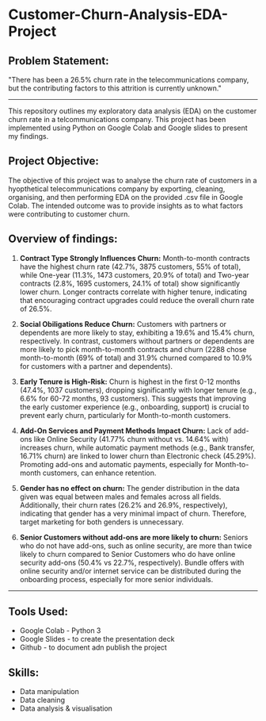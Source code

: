 # Customer-Churn-Analysis-EDA-Project

## Problem Statement:
"There has been a 26.5% churn rate in the telecommunications company, but the contributing factors to this attrition is currently unknown."

---

This repository outlines my exploratory data analysis (EDA) on the customer churn rate in a telcommunications company. This project has been implemented using Python on Google Colab and Google slides to present my findings. 

## Project Objective:
The objective of this project was to analyse the churn rate of customers in a hyopthetical telecommunications company by exporting, cleaning, organising, and then performing EDA on the provided .csv file in Google Colab. The intended outcome was to provide insights as to what factors were contributing to customer churn. 

## Overview of findings:
1. **Contract Type Strongly Influences Churn:** Month-to-month contracts have the highest churn rate (42.7%, 3875 customers, 55% of total), while One-year (11.3%, 1473 customers, 20.9% of total) and Two-year contracts (2.8%, 1695 customers, 24.1% of total) show significantly lower churn. Longer contracts correlate with higher tenure, indicating that encouraging contract upgrades could reduce the overall churn rate of 26.5%.

2. **Social Obiligations Reduce Churn:** Customers with partners or dependents are more likely to stay, exhibiting a 19.6% and 15.4% churn, respectively. In contrast, customers without partners or dependents are more likely to pick month-to-month contracts and churn (2288 chose month-to-month (69% of total) and 31.9% churned compared to 10.9% for customers with a partner and dependents).

3. **Early Tenure is High-Risk:** Churn is highest in the first 0-12 months (47.4%, 1037 customers), dropping significantly with longer tenure (e.g., 6.6% for 60-72 months, 93 customers). This suggests that improving the early customer experience (e.g., onboarding, support) is crucial to prevent early churn, particularly for Month-to-month customers.

4. **Add-On Services and Payment Methods Impact Churn:** Lack of add-ons like Online Security (41.77% churn without vs. 14.64% with) increases churn, while automatic payment methods (e.g., Bank transfer, 16.71% churn) are linked to lower churn than Electronic check (45.29%). Promoting add-ons and automatic payments, especially for Month-to-month customers, can enhance retention.
   
5. **Gender has no effect on churn:** The gender distribution in the data given was equal between males and females across all fields. Additionally, their churn rates (26.2% and 26.9%, respectively), indicating that gender has a very minimal impact of churn. Therefore, target marketing for both genders is unnecessary.
   
6. **Senior Customers without add-ons are more likely to churn:** Seniors who do not have add-ons, such as online security, are more than twice likely to churn compared to Senior Customers who do have online security add-ons (50.4% vs 22.7%, respectively). Bundle offers with online security and/or internet service can be distributed during the onboarding process, especially for more senior individuals. 

---

## Tools Used: 
 - Google Colab - Python 3
 - Google Slides - to create the presentation deck
 - Github - to document adn publish the project 

## Skills:
- Data manipulation
- Data cleaning
- Data analysis & visualisation 
